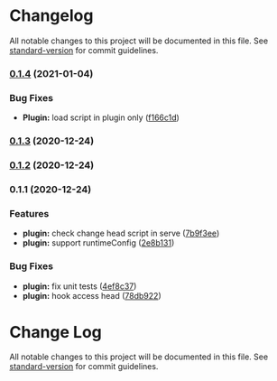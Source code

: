 # Changelog

All notable changes to this project will be documented in this file. See [standard-version](https://github.com/conventional-changelog/standard-version) for commit guidelines.

### [0.1.4](https://github.com/franckaragao/nuxt-maps-module/compare/v0.1.3...v0.1.4) (2021-01-04)


### Bug Fixes

* **Plugin:** load script in plugin only ([f166c1d](https://github.com/franckaragao/nuxt-maps-module/commit/f166c1db2182b7248fd01e91f802db04b8d5c9db))

### [0.1.3](https://github.com/franckaragao/nuxt-maps-module/compare/v0.1.2...v0.1.3) (2020-12-24)

### [0.1.2](https://github.com/franckaragao/nuxt-maps-module/compare/v0.1.1...v0.1.2) (2020-12-24)

### 0.1.1 (2020-12-24)


### Features

* **plugin:** check change head script in serve ([7b9f3ee](https://github.com/franckaragao/nuxt-gmpas-module/commit/7b9f3ee93e0c376f5a0fb94f326045cc50cfe87e))
* **plugin:** support runtimeConfig ([2e8b131](https://github.com/franckaragao/nuxt-gmpas-module/commit/2e8b131f08210fb0fb187b1a0e1d1f0a1b2e7f96))


### Bug Fixes

* **plugin:** fix unit tests ([4ef8c37](https://github.com/franckaragao/nuxt-gmpas-module/commit/4ef8c3704aca81037b48800d40974ab9c7ff722e))
* **plugin:** hook access head ([78db922](https://github.com/franckaragao/nuxt-gmpas-module/commit/78db922d887c88703e564adff2bf298470f89b7e))

# Change Log

All notable changes to this project will be documented in this file. See [standard-version](https://github.com/conventional-changelog/standard-version) for commit guidelines.
